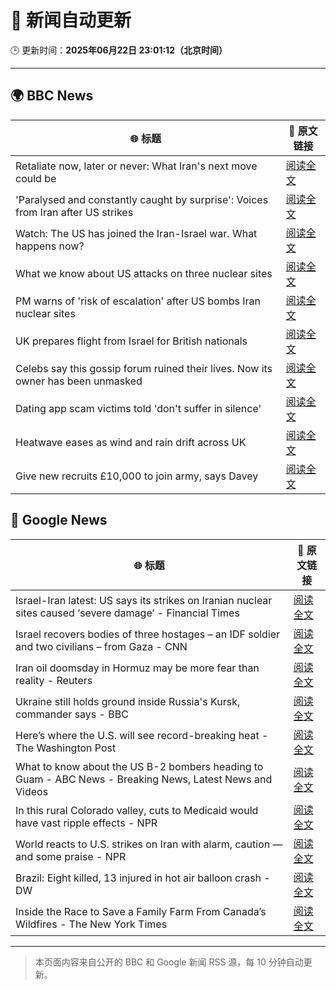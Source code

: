 # 🧠 新闻自动更新

🕒 更新时间：**2025年06月22日 23:01:12（北京时间）**

---

## 🌍 BBC News

| 🌐 标题 | 🔗 原文链接 |
|--------|-------------|
| Retaliate now, later or never: What Iran's next move could be | [阅读全文](https://www.bbc.com/news/articles/c80pvg5nmrdo) |
| 'Paralysed and constantly caught by surprise': Voices from Iran after US strikes | [阅读全文](https://www.bbc.com/news/articles/cpwq2vnd827o) |
| Watch: The US has joined the Iran-Israel war. What happens now? | [阅读全文](https://www.bbc.com/news/videos/c5ypw09gdzpo) |
| What we know about US attacks on three nuclear sites | [阅读全文](https://www.bbc.com/news/articles/cvg9r4q99g4o) |
| PM warns of 'risk of escalation' after US bombs Iran nuclear sites | [阅读全文](https://www.bbc.com/news/articles/cq53l41gl8jo) |
| UK prepares flight from Israel for British nationals | [阅读全文](https://www.bbc.com/news/articles/c86gw0j3dzxo) |
| Celebs say this gossip forum ruined their lives. Now its owner has been unmasked | [阅读全文](https://www.bbc.com/news/articles/c5y7j512ln7o) |
| Dating app scam victims told 'don't suffer in silence' | [阅读全文](https://www.bbc.com/news/articles/cyvjy0871dqo) |
| Heatwave eases as wind and rain drift across UK | [阅读全文](https://www.bbc.com/news/articles/crrqw7z0ykko) |
| Give new recruits £10,000 to join army, says Davey | [阅读全文](https://www.bbc.com/news/articles/c70x451xpx5o) |

## 📰 Google News

| 🌐 标题 | 🔗 原文链接 |
|--------|-------------|
| Israel-Iran latest: US says its strikes on Iranian nuclear sites caused ‘severe damage’ - Financial Times | [阅读全文](https://news.google.com/rss/articles/CBMicEFVX3lxTFBLTmY0S1had0QzdlRhSlFmX2NXTlpqSUh6T3lpWGI3Y084OEhTTGVybTBiTnNzWFdicTQ3NFNxOGhfUjdyTDB1N2d2emNkRlVET3ZiMVJURi1SSWFIaTNXQXoxMmVFcVR2dmtST0FuWTQ?oc=5) |
| Israel recovers bodies of three hostages – an IDF soldier and two civilians – from Gaza - CNN | [阅读全文](https://news.google.com/rss/articles/CBMibEFVX3lxTE96R2plM0QzTWszNUtteFdfdnZIOUtFZ1BfV1g3Y2U2eW1HWFBoX0tfczZsRVBDMHlvTTlHMUVJYmM4Vkkyb05NTTZOdVFlT05LS0RMekNPOGdjSjFoOEtMaFZrcTJyYkVBSk5VTNIBckFVX3lxTE1nSEtpRTJqWGpuUVYycnRxZzA1V2hNcThUcXJzT1RxMzFKOG5vdWpaVk5GM08wMVhJQjZWX0o4QTVTaFNJWmdrRl9YaWtjZVJpRGxFelpUMTlIdEhabnhockQwQjhacDIxUVFSVVN3azE1Zw?oc=5) |
| Iran oil doomsday in Hormuz may be more fear than reality - Reuters | [阅读全文](https://news.google.com/rss/articles/CBMiuAFBVV95cUxPODRDTVdjOGIxQzFZZnpKYkhlaHlOWGRCZVFPdFJ1MjBRYU5GQWtrYW1qcHROeEVOcHl4Smcwd0wwdHFjcnhqb1hESFBUVmdya3paVklPVVdPckpLeU9FYTlzSEV6OUJic0Zidkd0SDFEWlI4ZjM2eU1MQllmTTBicVU5LWpsY0pRQ2JGM3gzaU1DRUJicUllSnRXQUlXSE1RN2JCZmloTS11VUdoT0w3R3NuNVliU094?oc=5) |
| Ukraine still holds ground inside Russia's Kursk, commander says - BBC | [阅读全文](https://news.google.com/rss/articles/CBMiWkFVX3lxTE1rU2RHRHU2MTZ6eDVrcmxYQ2pHN1hFTjhXWVZiaXlKeVdnZmdJMFlQdDJYTS15QTVEVi1kbEthSE92QTd1UlUxOVRDaHNqY0NVeXl0Q2l4T09yZ9IBX0FVX3lxTE9pSzRtbzJEZFdBYjZROHZGN0NuM2dlRjZQQVZMZzJ3N2JWNzk4cUtISjVMc2VzMExyNWEzR3FjWTBwWTJRa0FqM0xzak4tYTN0SWFHVEhuTGNNdDN6YURn?oc=5) |
| Here’s where the U.S. will see record-breaking heat - The Washington Post | [阅读全文](https://news.google.com/rss/articles/CBMinAFBVV95cUxNbDVmampXeFZNcUVPdHBXQVhVNW1rTmt3VGtkdGpMdWR3bEtNWV96Y0pvSTZVdm56Vmh2ZjhjcFN0OFJjdW9OS3gzYllXVjVzNzNiR01KTHpvZ1lualgzcXVkOTBqMWM5eDBULUh2d0liZENpNnh1YXJyY1gyWTRfRnVmblpFeWYyUWxrSXV3cXdlenFWYm9HNEM2ZXo?oc=5) |
| What to know about the US B-2 bombers heading to Guam - ABC News - Breaking News, Latest News and Videos | [阅读全文](https://news.google.com/rss/articles/CBMiekFVX3lxTE9HVjZBRVJfMnNsNE5QaGhYRTZseDM0VHFSc1BFM3JzZkp1Q1l6ZW5mMW5KWkZieDV4dXZnQl9yWlpWRTRvOGlkdm15SjBtdUpVWkRXTVVMY1hhUXNaS2JIVFB4S3kwa2o3clBON0pkLVZpOUwxcXpfZlB30gF_QVVfeXFMTk5zLW03c2VsdzJ4UHVENVhmS2tfdDZIb3E0S2RnXzEtcG0yeWh0NnpQcnBlMlBEZ19SdU9sVE5zbF85X2pfX0hZT0x4cG4waEFhcWNJTEszVnhEOW1EZ1R6YWVFd1JiV2hlb2d0NEItbjNibl9DZ0dJVWZUNXE4cw?oc=5) |
| In this rural Colorado valley, cuts to Medicaid would have vast ripple effects - NPR | [阅读全文](https://news.google.com/rss/articles/CBMizwFBVV95cUxQejl6MDNCek1PT0h2djR2RXNpdUhWSHYyVHhHbzlOdlJHU3RNdFRRam80V3kwczBEclE4Vlpwb25ZX3BEWUxDdHZmUXBLdkljRFFUUVl0UVFKdHBWN05lNFJZeGI5RVQ2QnJDZHdlS2hjZE0wZWZRdl9mdDNUM2dxUlpUTVlqOWhNTnJMaVo4MXJWY181TURhYkJtNF9kUlFzQTlUNzBVTG1fTllQaEdFZ25NNUYzYllfQ2lSVUh0Q0diUnVBQ1gtNlV4cjhhbUE?oc=5) |
| World reacts to U.S. strikes on Iran with alarm, caution — and some praise - NPR | [阅读全文](https://news.google.com/rss/articles/CBMitgFBVV95cUxNRXNERWp5Y3ZJR255MFE0NzUwYkdMcXJITjNZU0VvWXlsTnZXTm9CdnphWjU0R2ZWZF82dmFBUmtNdnM4d3NpbDVNeFM4VGxoUXJoNG9lWFhZb1JyUXJYMWpYa2huTlVMNnR0YnFJXzBTZ0lWT3h1MHRhVUJFZEY0Yzg4a2VRSGRsS2tlSktwZ1pXRW0tNG5BVndkUl9QRWlXbHUxc0VBSTIzR0tUWVFDTHNHYzNSQQ?oc=5) |
| Brazil: Eight killed, 13 injured in hot air balloon crash - DW | [阅读全文](https://news.google.com/rss/articles/CBMikgFBVV95cUxNd2h1WENMdTRXbE1OOC0xUDFCMWE1WHEtTXdrT1d5Wk1YVm9aVVEtZlJ4ek92dUtHNnNmVndFSEZ2dmxNenFCSjlDUURNUUZnN1RaZ1MtOTc2VlNuRWdVMVBYOGJuZ0FVeWxZalJCM3l2UGt3X1p4aGs1b2xGZ1dkU1A2VDN2TW5YdWZHU1hFQUJRQdIBkgFBVV95cUxQVTdrM0hnNE5CNXAyWGNSa3c4YWNvb0FSeGcyREtLVU9Gb2pmZmgyTl9RTkJTczhSaGFWX3pkY0pULVFXYVZYeVdEX3lwOXRRb09iWWxwYXNQQWc2NzlCci1oRXZKYUlpM1Zway1PQW4xdXdZd3U1VS00emhXQUhSa1dxbmFUQVV4VmpuLU55UW9Wdw?oc=5) |
| Inside the Race to Save a Family Farm From Canada’s Wildfires - The New York Times | [阅读全文](https://news.google.com/rss/articles/CBMimAFBVV95cUxPUzJIR1VYc2FFNmxfRmIwN202UWNPQTZrS3dYVWhFOUJtSlF4OElGQlcyVnF4a0tkMmJhMVJ3eGVVX2ptdW1KQ3I5WEp4YnBhYXJGdVREUlItSWJJcUo2UXJObGlBaGdWeUN2MVdHY0VrNVJXSGdFdlhGQnptZ1kxOWFZWWo4allKUUVvWm0zU2t1c094X2lvRw?oc=5) |

---
> 本页面内容来自公开的 BBC 和 Google 新闻 RSS 源，每 10 分钟自动更新。
